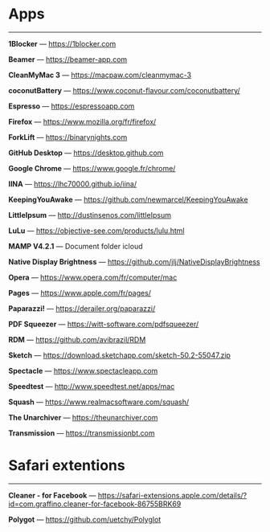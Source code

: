 # Apps
---
**1Blocker** — https://1blocker.com

**Beamer** — https://beamer-app.com

**CleanMyMac 3** — https://macpaw.com/cleanmymac-3

**coconutBattery** — https://www.coconut-flavour.com/coconutbattery/

**Espresso** — https://espressoapp.com

**Firefox** — https://www.mozilla.org/fr/firefox/

**ForkLift** — https://binarynights.com

**GitHub Desktop** — https://desktop.github.com

**Google Chrome** — https://www.google.fr/chrome/

**IINA** — https://lhc70000.github.io/iina/

**KeepingYouAwake** — https://github.com/newmarcel/KeepingYouAwake

**LittleIpsum** — http://dustinsenos.com/littleIpsum

**LuLu** — https://objective-see.com/products/lulu.html

**MAMP V4.2.1** — Document folder icloud

**Native Display Brightness** — https://github.com/jlj/NativeDisplayBrightness

**Opera** — https://www.opera.com/fr/computer/mac

**Pages** — https://www.apple.com/fr/pages/

**Paparazzi!** — https://derailer.org/paparazzi/

**PDF Squeezer** — https://witt-software.com/pdfsqueezer/

**RDM** — https://github.com/avibrazil/RDM

**Sketch** — https://download.sketchapp.com/sketch-50.2-55047.zip

**Spectacle** — https://www.spectacleapp.com

**Speedtest** — http://www.speedtest.net/apps/mac

**Squash** — https://www.realmacsoftware.com/squash/

**The Unarchiver** — https://theunarchiver.com

**Transmission** — https://transmissionbt.com


# Safari extentions
---
**Cleaner - for Facebook** — https://safari-extensions.apple.com/details/?id=com.graffino.cleaner-for-facebook-86755BRK69

**Polygot** — https://github.com/uetchy/Polyglot
